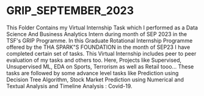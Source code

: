 # GRIP_SEPTEMBER_2023
This Folder Contains my Virtual Internship Task which I performed as a Data Science And Business Analytics Intern during month of SEP 2023 in the TSF's GRIP Programme. 
In this Graduate Rotational Internship Programme offered by the THA SPARK"S FOUNDATION in the month of SEP23 I have completed certain set of tasks.
This Virtual Internship includes peer to peer evaluation of my tasks and others too.
Here, Projects like Supervised, Unsupervised ML, EDA on Sports, Terrorism as well as Retail tooo...
These tasks are followed by some advance level tasks like Prediction using Decision Tree
Algorithm, Stock Market Prediction using
Numerical and Textual Analysis and Timeline Analysis : Covid-19.
